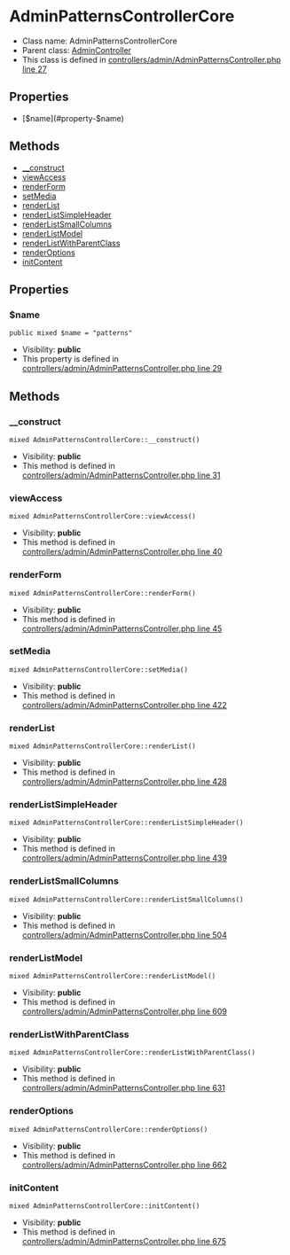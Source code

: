 AdminPatternsControllerCore
===============






* Class name: AdminPatternsControllerCore
* Parent class: [AdminController](AdminControllerCore)
* This class is defined in [controllers/admin/AdminPatternsController.php line 27](https://github.com/PrestaShop/PrestaShop/blob/1.6.1.1/controllers/admin/AdminPatternsController.php#L27)





Properties
----------

* [$name](#property-$name)

Methods
-------
* [__construct](#method-__construct)
* [viewAccess](#method-viewAccess)
* [renderForm](#method-renderForm)
* [setMedia](#method-setMedia)
* [renderList](#method-renderList)
* [renderListSimpleHeader](#method-renderListSimpleHeader)
* [renderListSmallColumns](#method-renderListSmallColumns)
* [renderListModel](#method-renderListModel)
* [renderListWithParentClass](#method-renderListWithParentClass)
* [renderOptions](#method-renderOptions)
* [initContent](#method-initContent)




Properties
----------


### <a name="property-$name"></a>$name

    public mixed $name = "patterns"





* Visibility: **public**
* This property is defined in [controllers/admin/AdminPatternsController.php line 29](https://github.com/PrestaShop/PrestaShop/blob/1.6.1.1/controllers/admin/AdminPatternsController.php#L29)


Methods
-------


### <a name="method-__construct"></a>__construct

    mixed AdminPatternsControllerCore::__construct()





* Visibility: **public**
* This method is defined in [controllers/admin/AdminPatternsController.php line 31](https://github.com/PrestaShop/PrestaShop/blob/1.6.1.1/controllers/admin/AdminPatternsController.php#L31)




### <a name="method-viewAccess"></a>viewAccess

    mixed AdminPatternsControllerCore::viewAccess()





* Visibility: **public**
* This method is defined in [controllers/admin/AdminPatternsController.php line 40](https://github.com/PrestaShop/PrestaShop/blob/1.6.1.1/controllers/admin/AdminPatternsController.php#L40)




### <a name="method-renderForm"></a>renderForm

    mixed AdminPatternsControllerCore::renderForm()





* Visibility: **public**
* This method is defined in [controllers/admin/AdminPatternsController.php line 45](https://github.com/PrestaShop/PrestaShop/blob/1.6.1.1/controllers/admin/AdminPatternsController.php#L45)




### <a name="method-setMedia"></a>setMedia

    mixed AdminPatternsControllerCore::setMedia()





* Visibility: **public**
* This method is defined in [controllers/admin/AdminPatternsController.php line 422](https://github.com/PrestaShop/PrestaShop/blob/1.6.1.1/controllers/admin/AdminPatternsController.php#L422)




### <a name="method-renderList"></a>renderList

    mixed AdminPatternsControllerCore::renderList()





* Visibility: **public**
* This method is defined in [controllers/admin/AdminPatternsController.php line 428](https://github.com/PrestaShop/PrestaShop/blob/1.6.1.1/controllers/admin/AdminPatternsController.php#L428)




### <a name="method-renderListSimpleHeader"></a>renderListSimpleHeader

    mixed AdminPatternsControllerCore::renderListSimpleHeader()





* Visibility: **public**
* This method is defined in [controllers/admin/AdminPatternsController.php line 439](https://github.com/PrestaShop/PrestaShop/blob/1.6.1.1/controllers/admin/AdminPatternsController.php#L439)




### <a name="method-renderListSmallColumns"></a>renderListSmallColumns

    mixed AdminPatternsControllerCore::renderListSmallColumns()





* Visibility: **public**
* This method is defined in [controllers/admin/AdminPatternsController.php line 504](https://github.com/PrestaShop/PrestaShop/blob/1.6.1.1/controllers/admin/AdminPatternsController.php#L504)




### <a name="method-renderListModel"></a>renderListModel

    mixed AdminPatternsControllerCore::renderListModel()





* Visibility: **public**
* This method is defined in [controllers/admin/AdminPatternsController.php line 609](https://github.com/PrestaShop/PrestaShop/blob/1.6.1.1/controllers/admin/AdminPatternsController.php#L609)




### <a name="method-renderListWithParentClass"></a>renderListWithParentClass

    mixed AdminPatternsControllerCore::renderListWithParentClass()





* Visibility: **public**
* This method is defined in [controllers/admin/AdminPatternsController.php line 631](https://github.com/PrestaShop/PrestaShop/blob/1.6.1.1/controllers/admin/AdminPatternsController.php#L631)




### <a name="method-renderOptions"></a>renderOptions

    mixed AdminPatternsControllerCore::renderOptions()





* Visibility: **public**
* This method is defined in [controllers/admin/AdminPatternsController.php line 662](https://github.com/PrestaShop/PrestaShop/blob/1.6.1.1/controllers/admin/AdminPatternsController.php#L662)




### <a name="method-initContent"></a>initContent

    mixed AdminPatternsControllerCore::initContent()





* Visibility: **public**
* This method is defined in [controllers/admin/AdminPatternsController.php line 675](https://github.com/PrestaShop/PrestaShop/blob/1.6.1.1/controllers/admin/AdminPatternsController.php#L675)



